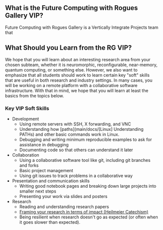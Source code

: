 ## What is the Future Computing with Rogues Gallery VIP?

Future Computing with Rogues Gallery is a Vertically Integrate Projects team that 

## What Should you Learn from the RG VIP?

We hope that you will learn about an interesting research area from  your chosen subteam, whether it is neuromorphic, reconfigurable,  near-memory, quantum computing, or something else. However, we also want to emphasize that all students should work to learn certain key "soft"  skills that are useful in both research and industry settings. In many  cases, you will be working on a remote platform with a collaborative  software infrastructure. With that in mind, we hope that you will learn  at least the basics from the topics below.

### Key VIP Soft Skills

- Development
  - Using remote servers with SSH, X forwarding, and VNC
  - Understanding how [paths](main/docs/[Linux] Understanding PATHs) and other basic commands work in Linux.
  - Debugging and writing minimum reproducible examples to ask for assistance in debugging
  - Documenting code so that others can understand it later
- Collaboration
  - Using a collaborative software tool like git, including git branches and forks
  - Basic project management
  - Using git issues to track problems in a collaborative way
- Presentation and communication skills
  - Writing good notebook pages and breaking down large projects into smaller next steps
  - Presenting your work via slides and posters
- Research
  - Reading and understanding research papers
  - [Framing your research in terms of impact (Heilmeier Catechism)](https://github.gatech.edu/crnch-rg/vip-rg/wiki/[Students]-Framing-Your-Research)
  - Being resilient when research doesn't go as expected (or often when it goes slower than expected).
